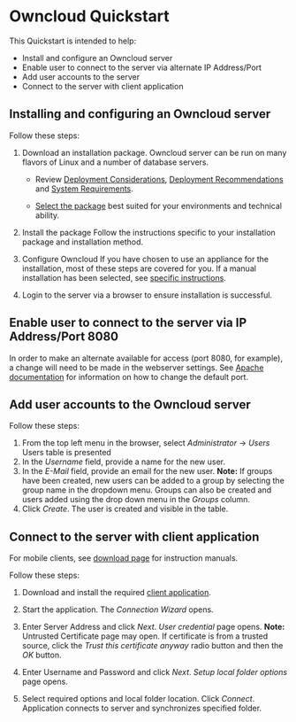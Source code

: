 # Owncloud Quickstart

This Quickstart is intended to help:

- Install and configure an Owncloud server
- Enable user to connect to the server via alternate IP Address/Port
- Add user accounts to the server
- Connect to the server with client application

## Installing and configuring an Owncloud server

Follow these steps:

1. Download an installation package.
   Owncloud server can be run on many flavors of Linux and a number of database servers. 

   - Review [Deployment Considerations](https://doc.owncloud.org/server/10.2/admin_manual/installation/deployment_considerations.html), [Deployment Recommendations](https://doc.owncloud.org/server/10.2/admin_manual/installation/deployment_recommendations.html) and [System Requirements](https://doc.owncloud.org/server/10.2/admin_manual/installation/system_requirements.html).

   - [Select the package](https://owncloud.org/download/) best suited for your environments and technical ability. 

2. Install the package
   Follow the instructions specific to your installation package and installation method.

3. Configure Owncloud
   If you have chosen to use an appliance for the installation, most of these steps are covered for you. If a manual installation has been selected, see [specific instructions](https://doc.owncloud.com/server/10.1/admin_manual/installation/manual_installation.html).

4. Login to the server via a browser to ensure installation is successful.

## Enable user to connect to the server via IP Address/Port 8080

In order to make an alternate available for access (port 8080, for example), a change will need to be made in the webserver settings. See [Apache documentation](https://httpd.apache.org/docs/2.4/) for information on how to change the default port.

## Add user accounts to the Owncloud server

Follow these steps:

1. From the top left menu in the browser, select *Administrator* -> *Users*
   Users table is presented
2. In the *Username* field, provide a name for the new user.
3. In the *E-Mail* field, provide an email for the new user.
   **Note:** If groups have been created, new users can be added to a group by selecting the  group name in the dropdown menu. Groups can also be created and users added using the drop down menu in the *Groups* column.
4. Click *Create*.
   The user is created and visible in the table.

## Connect to the server with client application

For mobile clients, see [download page](https://owncloud.org/download/#owncloud-mobile-apps) for instruction manuals.

Follow these steps:

1. Download and install the required [client application](https://owncloud.org/download/#owncloud-desktop-client).

2. Start the application.
   The *Connection Wizard* opens.

3. Enter Server Address and click *Next*.
*User credential* page opens.
   **Note:** Untrusted Certificate page may open. If certificate is from a trusted source, click the *Trust this certificate anyway* radio button and then the *OK* button.
   
4. Enter Username and Password and click *Next*.
   *Setup local folder options* page opens.

5. Select required options and local folder location. Click *Connect*. 
   Application connects to server and synchronizes specified folder.

